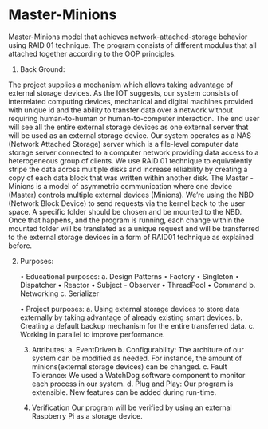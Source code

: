 # Master-Minions
Master-Minions model that achieves network-attached-storage behavior using RAID 01 technique. The program consists of different modulus that all attached together according to the OOP principles.  


1. Back Ground:

The project supplies a mechanism which allows taking advantage of external storage devices.  As the IOT suggests, our system consists of interrelated computing devices, mechanical and digital machines provided with unique id and the ability to transfer data over a network without requiring human-to-human or human-to-computer interaction. The end user will see all the entire external storage devices as one external server that will be used as an external storage device. Our system operates as a NAS (Network Attached Storage) server which is a file-level computer data storage server connected to a computer network providing data access to a heterogeneous group of clients.
We use RAID 01 technique to equivalently stripe the data across multiple disks and increase reliability by creating a copy of each data block that was written within another disk. 
The Master - Minions is a model of asymmetric communication where one device (Master) controls multiple external devices (Minions).
We’re using the NBD (Network Block Device) to send requests via the kernel back to the user space. A specific folder should be chosen and be mounted to the NBD. Once that happens, and the program is running, each change within the mounted folder will be translated as a unique request and will be transferred to the external storage devices in a form of RAID01 technique as explained before. 

2. Purposes:

    • Educational purposes: 
        a. Design Patterns
            • Factory
            • Singleton
            • Dispatcher
            • Reactor
            • Subject - Observer
            • ThreadPool
             • Command
        b. Networking
        c. Serializer


    • Project purposes:
    a. Using external storage devices to store data externally by taking advantage of already existing smart devices.
    b. Creating  a default backup mechanism for the entire transferred data. 
    c. Working in parallel to improve performance. 

    3. Attributes:
    a. EventDriven
    b. Configurability:
        The architure of our system can be modified as needed. For instance, the amount of minions(external storage devices) can be changed.
    c. Fault Tolerance:
        We used a WatchDog software component to monitor each process in our system. 
    d. Plug and Play:
       Our program is extensible. New features can be added during run-time.


    4. Verification
       Our program will be verified by using an external Raspberry Pi as a storage device.
